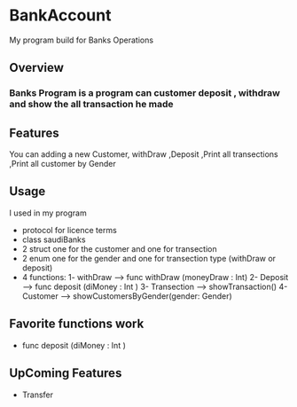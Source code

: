 # BankAccount
My program build for Banks Operations

## Overview
### Banks Program is a program can customer deposit , withdraw and show the all transaction he made

## Features
You can adding a new Customer, withDraw ,Deposit ,Print all transections ,Print all customer by Gender

## Usage 
  
  I used in my program
 - protocol for licence terms 
 -  class saudiBanks
 - 2 struct one for the customer and one for transection
 - 2 enum one for the gender and one for transection type (withDraw or deposit)
 - 4 functions:
 1- withDraw --> func withDraw (moneyDraw : Int) 
 2- Deposit --> func deposit (diMoney : Int )
 3- Transection --> showTransaction()
 4- Customer --> showCustomersByGender(gender: Gender)
 
 

## Favorite functions work
- func deposit (diMoney : Int )

## UpComing Features
- Transfer 




















